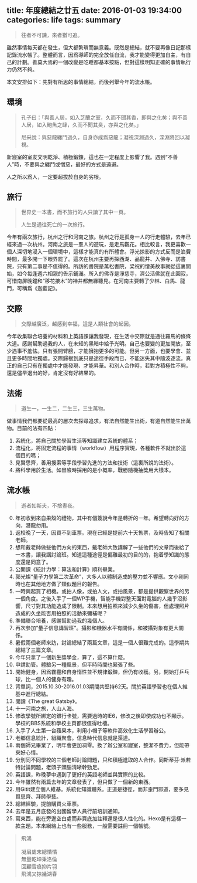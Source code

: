 title: 年度總結之廿五
date: 2016-01-03 19:34:00
categories: life
tags: summary
---

> 往者不可諫，來者猶可追。

雖然事情每天都在發生，但大都繁瑣而無意義。既然是總結，就不要再像日記那樣記錄流水帳了。整體而言，因爲導師的完全放任自流，我才能變得更加自主，有自己的計劃。善莫大焉的一個改變是吃睡都基本按點，但對這樣明知正確的事情執行力仍然不夠。

<!--more-->

本文安排如下：先對有所思的事情總結，而後列舉今年的流水帳。

## 環境

> 孔子曰：「與善人居，如入芝蘭之室，久而不聞其香，即與之化矣；與不善人居，如入鮑魚之肆，久而不聞其臭，亦與之化矣。」
> 
> 尼采說：與惡龍纏鬥過久，自身亦成爲惡龍；凝視深淵過久，深淵將回以凝視。

新寢室的室友文明乾淨、積極鍛鍊，這也在一定程度上影響了我。遇到“不善人”時，不要與之纏鬥或憎惡，最好的方式是遠避。

人之所以爲人，一定要超拔於自身的劣根。

## 旅行

> 世界史一本書，而不旅行的人只讀了其中一頁。
> 
> 人生是通往死亡的一次旅行。

今年有兩次旅行，杭州之行和河南之旅。杭州之行是孤身一人的行走體驗，去年已經來過一次杭州。河南之旅是一羣人的遊玩，是走馬觀花。相比較言，我更喜歡一個人深切地浸入一個環境中，這樣才能真的有所體會。浮光掠影的方式反而是浪費時間，最多開一下眼界罷了。這次在杭州主要再探西湖、品龍井、入佛寺、訪書院，只有第二事是不值得的。所訪的書院是萬松書院，梁祝的悽美故事就從這裏開始，如今每逢週六相親的告示鋪滿。所入的佛寺是淨慈寺，濟公活佛就在此圓寂，可惜南屏晚鐘和“移花接木”的神井都無緣聽見。在河南主要轉了少林、白馬、龍門，可稱爲《迦藍記》。

## 交際

> 交際越廣泛，越感到幸福，這是人類社會的起因。

今年收集聯合培養的材料和上英語課讓我發現，在生活中交際就是通往羅馬的條條大道。感謝幫助過我的人，在未知的黑暗中給予光明。自己也要變的更加開放，至少遇事不羞怯。只有張開臂膀，才能擁抱更多的可能。但另一方面，也要學會、並且更多時間地獨處。交際歸根到底只是途徑手段而已，不能迷失其中隨波逐流。真正的自己只有在獨處中才能發現、才能昇華。和別人合作時，若對方積極性不夠，還是儘早退出的好，肯定沒有好結果的。

## 法術

> 道生一，一生二，二生三，三生萬物。

做事情我們都要從最高的層次去探尋追求，有法自然能生出術，有道自然能生出萬物。目前的法有四點：

1. 系統化，將自己關於學習生活等知識建立系統的體系；
2. 流程化，將固定流程的事情（workflow）用程序實現，各種軟件不就出於這個目的嗎；
3. 見賢思齊，善用搜索等手段學習先進的方法和技術（這裏所說的法術）。
4. 將科學用於生活。如冒險時採用的是小概率，戰勝隨機抽獎用大樣本。

## 流水帳

> 逝者如斯夫，不捨晝夜。

0. 年初收到來自果殼的禮物，其中有個簽說今年是轉折的一年。希望轉向好的方向，潛龍勿用。
1. 返校晚了一天，因買不到車票。現在已經是提前六十天售票，及時告知了相關老師。
2. 想和戴老師做些他們方向的東西，戴老師大致講解了一些他們的文章而後給了一本書，讓我講討論班。知道這種途徑是偏離最初的目的的，抱着學知識的態度還是同意了。
3. 公開課《統計力學：算法和計算》順利畢業。
3. 郭光燦“量子力學第二次革命”，大多人以體制造成的壓力並不響應。文小剛同時也在其他地方做了類似題目的報告。
4. 一時興起買了相機。或拍人像，或拍人文，或拍風景，都是提供觀察世界的另一個角度。之後入手了一個WP手機，智能手機對整天面對電腦的人幾乎沒影響，尺寸對其功能造成了限制。本來想用拍照來減少久坐的傷害，但處理照片造成的久坐能否用拍照的活動來彌補呢？
5. 準備聯合培養，感謝幫助過我的幾個人。
6. 再次參加“量子信息講習班”。攝影和機器水平有關係，和被攝對象有更大關係。
7. 暑假兩個老師來訪，討論總結了兩篇文章，這是一個人很難完成的。這學期共總結了三篇文章。
8. 今年只拿了一個新生獎學金，算了，這不算什麼。
7. 申請助管。體驗另一種風景，但平時時間也緊張了些。
8. 開始健身，因爲霧霾和自身惰性並不規律鍛鍊，但仍有收穫。另，開始打乒乓球，比一個人的健身有趣。
6. 背單詞，2015.10.30-2016.01.03期間共堅持62天。關於英語學習也在個人維基中進行總結。
7. 閱讀《The great Gatsby》。
8. 十一河南之旅，人山人海。
9. 修改學號所綁定的銀行卡號，需要過時的IE6，修改之後即使成功也不顯示。學校的BBS系統和學校主頁都很值得吐槽。
10. 入手了人生第一台蘋果本，利用小帽子等軟件高效化生活學習辦公。
11. 老鄉信息統計，組織聚會。信息時代信息就是渠道。
12. 兩個師兄畢業了，明年會更加凋零。換了辦公室和寢室，整潔不費力，但能帶來好心情。
13. 分別同不同學校的三個老師討論問題，只和積極進取的人合作。同斯蒂芬·派若特討論問題，老頭子頭腦清晰幹勁足。
14. 英語課，昨晚夢中遇到了更好的英語老師並與實際的比較。
15. 今年雖然有兩篇去年的文章發表了，但只做了一個新的東西。
16. 用Gitit建立個人維基。系統化知識體系。正道是捷徑，而非歪門邪道，要多見賢思齊、拜師學藝。
17. 總結經驗，提前購買火車票。
18. 去年是五月底發的出國留學人員行前培訓通知。
19. 寫東西，能在旁邊空白處而非頁底加註釋還是很人性化的。Hexo是有這樣一款主題。本來網絡上也有一些服務，一般需要註冊一個帳號。

<p><blockquote class="blockquote-center">
飛鴻<br>
<br>凝眉歲末總惛惛
<br>無量乾坤秉洛倫
<br>回顧雪痕抑片羽
<br>飛鴻又掠幾湖春
</blockquote><br><br></p>

